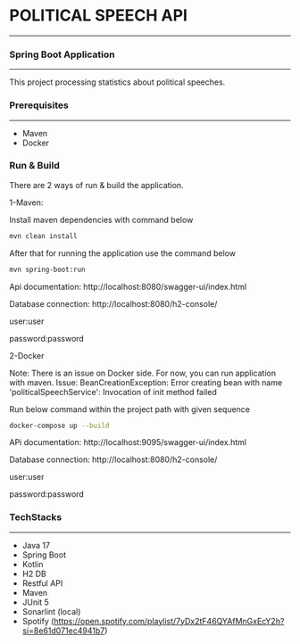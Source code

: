 # POLITICAL SPEECH API

___
### Spring Boot Application

---
This project processing statistics about political speeches.


### Prerequisites

---
- Maven
- Docker

### Run & Build
There are 2 ways of run & build the application.

1-Maven:

Install maven dependencies with command below

```sh
mvn clean install
```

After that for running the application use the command below

```sh
mvn spring-boot:run
```

Api documentation: 
http://localhost:8080/swagger-ui/index.html

Database connection:
http://localhost:8080/h2-console/

user:user

password:password

2-Docker

Note: There is an issue on Docker side. For now, you can run application with maven. 
Issue: BeanCreationException: Error creating bean with name 'politicalSpeechService': Invocation of init method failed


Run below command within the project path with given sequence

```sh
docker-compose up --build
```


APi documentation: 
http://localhost:9095/swagger-ui/index.html

Database connection:
http://localhost:8080/h2-console/

user:user

password:password






### TechStacks

---
- Java 17
- Spring Boot
- Kotlin
- H2 DB
- Restful API
- Maven
- JUnit 5
- Sonarlint (local)
- Spotify (https://open.spotify.com/playlist/7yDx2tF46QYAfMnGxEcY2h?si=8e61d071ec4941b7)


